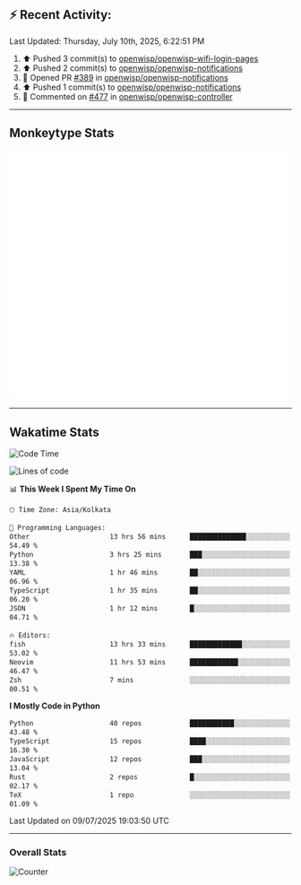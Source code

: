 ## :zap: Recent Activity:
<!--RECENT_ACTIVITY:last_update-->
Last Updated: Thursday, July 10th, 2025, 6:22:51 PM
<!--RECENT_ACTIVITY:last_update_end-->
<!--RECENT_ACTIVITY:start-->
1. ⬆️ Pushed 3 commit(s) to [openwisp/openwisp-wifi-login-pages](https://github.com/openwisp/openwisp-wifi-login-pages)<br>
2. ⬆️ Pushed 2 commit(s) to [openwisp/openwisp-notifications](https://github.com/openwisp/openwisp-notifications)<br>
3. 💪 Opened PR [#389](https://github.com/openwisp/openwisp-notifications/pull/389) in [openwisp/openwisp-notifications](https://github.com/openwisp/openwisp-notifications)<br>
4. ⬆️ Pushed 1 commit(s) to [openwisp/openwisp-notifications](https://github.com/openwisp/openwisp-notifications)<br>
5. 💬 Commented on [#477](https://github.com/openwisp/openwisp-controller/issues/477#issuecomment-3052029823) in [openwisp/openwisp-controller](https://github.com/openwisp/openwisp-controller)<br>
<!--RECENT_ACTIVITY:end-->

---

## Monkeytype Stats
<a href="https://monkeytype.com/profile/dhanus">
  <img src="https://raw.githubusercontent.com/Dhanus3133/Dhanus3133/monkeytype/monkeytype-lb.svg" alt="Monkeytype Profile" />
</a>

---

## Wakatime Stats
<!--START_SECTION:waka-->
![Code Time](http://img.shields.io/badge/Code%20Time-2%2C794%20hrs%2029%20mins-blue)

![Lines of code](https://img.shields.io/badge/From%20Hello%20World%20I%27ve%20Written-4.8%20million%20lines%20of%20code-blue)

📊 **This Week I Spent My Time On** 

```text
🕑︎ Time Zone: Asia/Kolkata

💬 Programming Languages: 
Other                    13 hrs 56 mins      ██████████████░░░░░░░░░░░   54.49 % 
Python                   3 hrs 25 mins       ███░░░░░░░░░░░░░░░░░░░░░░   13.38 % 
YAML                     1 hr 46 mins        ██░░░░░░░░░░░░░░░░░░░░░░░   06.96 % 
TypeScript               1 hr 35 mins        ██░░░░░░░░░░░░░░░░░░░░░░░   06.20 % 
JSON                     1 hr 12 mins        █░░░░░░░░░░░░░░░░░░░░░░░░   04.71 % 

🔥 Editors: 
fish                     13 hrs 33 mins      █████████████░░░░░░░░░░░░   53.02 % 
Neovim                   11 hrs 53 mins      ████████████░░░░░░░░░░░░░   46.47 % 
Zsh                      7 mins              ░░░░░░░░░░░░░░░░░░░░░░░░░   00.51 % 
```

**I Mostly Code in Python** 

```text
Python                   40 repos            ███████████░░░░░░░░░░░░░░   43.48 % 
TypeScript               15 repos            ████░░░░░░░░░░░░░░░░░░░░░   16.30 % 
JavaScript               12 repos            ███░░░░░░░░░░░░░░░░░░░░░░   13.04 % 
Rust                     2 repos             █░░░░░░░░░░░░░░░░░░░░░░░░   02.17 % 
TeX                      1 repo              ░░░░░░░░░░░░░░░░░░░░░░░░░   01.09 % 
```




 Last Updated on 09/07/2025 19:03:50 UTC
<!--END_SECTION:waka-->
---

### Overall Stats

<img src="https://moe-counter.glitch.me/get/@Dhanus3133?theme=asoul" alt="Counter" />
